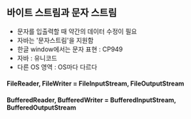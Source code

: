 ## 바이트 스트림과 문자 스트림

- 문자를 입출력할 때 약간의 데이터 수정이 필요
- 자바는 '문자스트림'을 지원함
- 한글 window에서는 문자 표현 : CP949
- 자바 : 유니코드
- 다른 OS 영역 : OS마다 다르다

#### FileReader, FileWriter = FileInputStream, FileOutputStream

#### BufferedReader, BufferedWriter = BufferedInputStream, BufferedOutputStream

